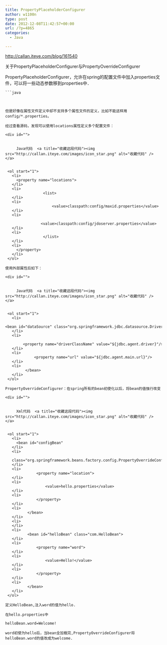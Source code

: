 ```yaml
---
title: PropertyPlaceholderConfigurer
author: w1100n
type: post
date: 2012-12-08T11:42:57+00:00
url: /?p=4865
categories:
  - Java

---
```

<http://callan.iteye.com/blog/161540>

关于PropertyPlaceholderConfigurer与PropertyOverrideConfigurer

PropertyPlaceholderConfigurer，允许在spring的配置文件中加入properties文件，可以将一些动态参数移到properties中．

<div id="">
  
    ```java
 
 <bean id="propertyConfigurer"
 class="org.springframework.beans.factory.config.PropertyPlaceholderConfigurer">
 <property name="location" value="classpath:config/jdoserver.properties"/>
 </bean>
 ```
  

但是好像在属性文件定义中却不支持多个属性文件的定义，比如不能这样用config/*.properties。

经过查看源码，发现可以使用locations属性定义多个配置文件：

<div id="">
  
    
      Java代码  <a title="收藏这段代码"><img src="http://callan.iteye.com/images/icon_star.png" alt="收藏代码" /></a>
  
  
  <ol start="1">
    <li>
      <property name="locations">
    </li>
    <li>
                  <list>
    </li>
    <li>
                      <value>classpath:config/maxid.properties</value>
    </li>
    <li>
                      <value>classpath:config/jdoserver.properties</value>
    </li>
    <li>
                  </list>
    </li>
    <li>
      </property>
    </li>
  </ol>

使用外部属性后如下：

<div id="">
  
    
      Java代码  <a title="收藏这段代码"><img src="http://callan.iteye.com/images/icon_star.png" alt="收藏代码" /></a>
  
  
  <ol start="1">
    <li>
      <bean id="dataSource" class="org.springframework.jdbc.datasource.DriverManagerDataSource">
    </li>
    <li>
              <property name="driverClassName" value="${jdbc.agent.driver}"/>
    </li>
    <li>
              <property name="url" value="${jdbc.agent.main.url}"/>
    </li>
    <li>
          </bean>
    </li>
  </ol>

PropertyOverrideConfigurer：在spring所有的bean初使化以后，将bean的值强行改变

<div id="">
  
    
      Xml代码  <a title="收藏这段代码"><img src="http://callan.iteye.com/images/icon_star.png" alt="收藏代码" /></a>
  
  
  <ol start="1">
    <li>
      <bean id="configBean"
    </li>
    <li>
         class="org.springframework.beans.factory.config.PropertyOverrideConfigurer">
    </li>
    <li>
               <property name="location">
    </li>
    <li>
                   <value>hello.properties</value>
    </li>
    <li>
               </property>
    </li>
    <li>
           </bean>
    </li>
    <li>
    </li>
    <li>
           <bean id="helloBean" class="com.HelloBean">
    </li>
    <li>
               <property name="word">
    </li>
    <li>
                   <value>Hello!</value>
    </li>
    <li>
               </property>
    </li>
    <li>
           </bean>
    </li>
  </ol>

定义HelloBean,注入word的值为hello.

在hello.properties中

helloBean.word=Welcome!

word初使为hello后，当bean全加载完,PropertyOverrideConfigurer将helloBean.word的值改成为welcome.
